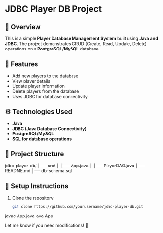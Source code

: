# JDBC Player DB Project

## 📌 Overview
This is a simple **Player Database Management System** built using **Java and JDBC**. The project demonstrates CRUD (Create, Read, Update, Delete) operations on a **PostgreSQL/MySQL** database.

## 🚀 Features
- Add new players to the database
- View player details
- Update player information
- Delete players from the database
- Uses JDBC for database connectivity

## ⚙️ Technologies Used
- **Java**
- **JDBC (Java Database Connectivity)**
- **PostgreSQL/MySQL**
- **SQL for database operations**

## 📂 Project Structure
jdbc-player-db/ │── src/
│ ├── App.java
│ ├── PlayerDAO.java
│── README.md
│── db-schema.sql


## 🔧 Setup Instructions
1. Clone the repository:  
   ```sh
   git clone https://github.com/yourusername/jdbc-player-db.git

javac App.java
java App

Let me know if you need modifications! 🚀
